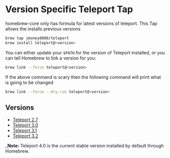# Version Specific Teleport Tap

homebrew-core only has formula for latest versions of teleport.  This Tap allows the installs previous versions

```bash
brew tap jmoney8080/teleport
brew install teleport@<version>
```

You can either update your `$PATH` for the version of Teleport installed, or you can tell Homebrew to link a version for you:

```bash
brew link --force teleport@<version>
```

If the above command is scary then the following command will print what is going to be changed

```bash
brew link --force --dry-run teleport@<version>
```

## Versions

- [Teleport 2.7](https://gravitational.com/teleport/docs/ver/2.7/)
- [Teleport 3.0](https://gravitational.com/teleport/docs/ver/3.0)
- [Teleport 3.1](https://gravitational.com/teleport/docs/ver/3.1)
- [Teleport 3.2](https://gravitational.com/teleport/docs/ver/3.2)

_**Note:** Teleport 4.0 is the current stable version installed by default through Homebrew.

